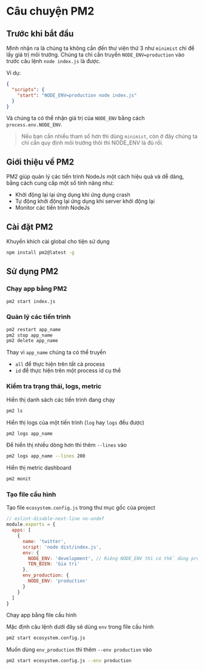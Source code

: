 # Câu chuyện PM2

## Trước khi bắt đầu

Mình nhận ra là chúng ta không cần đến thư viện thứ 3 như `minimist` chỉ để lấy giá trị môi trường. Chúng ta chỉ cần truyền `NODE_ENV=production` vào trước câu lệnh `node index.js` là được.

Ví dụ:

```json
{
  "scripts": {
    "start": "NODE_ENV=production node index.js"
  }
}
```

Và chúng ta có thể nhận giá trị của `NODE_ENV` bằng cách `process.env.NODE_ENV`.

> Nếu bạn cần nhiều tham số hơn thì dùng `minimist`, còn ở đây chúng ta chỉ cần quy định môi trường thôi thì NODE_ENV là đủ rồi.

## Giới thiệu về PM2

PM2 giúp quản lý các tiến trình NodeJs một cách hiệu quả và dễ dàng, bằng cách cung cấp một số tính năng như:

- Khởi động lại lại ứng dụng khi ứng dụng crash
- Tự động khởi động lại ứng dụng khi server khởi động lại
- Monitor các tiến trình NodeJs

## Cài đặt PM2

Khuyến khích cài global cho tiện sử dụng

```bash
npm install pm2@latest -g
```

## Sử dụng PM2

### Chạy app bằng PM2

```bash
pm2 start index.js
```

### Quản lý các tiến trình

```bash
pm2 restart app_name
pm2 stop app_name
pm2 delete app_name
```

Thay vì `app_name` chúng ta có thể truyền

- `all` để thực hiện trên tất cả process
- `id` để thực hiện trên một process id cụ thể

### Kiểm tra trạng thái, logs, metric

Hiển thị danh sách các tiến trình đang chạy

```bash
pm2 ls
```

Hiển thị logs của một tiến trình (`log` hay `logs` đều được)

```bash
pm2 logs app_name
```

Để hiển thị nhiều dòng hơn thì thêm `--lines` vào

```bash
pm2 logs app_name --lines 200
```

Hiển thị metric dashboard

```bash
pm2 monit
```

### Tạo file cấu hình

Tạo file `ecosystem.config.js` trong thư mục gốc của project

```js
// eslint-disable-next-line no-undef
module.exports = {
  apps: [
    {
      name: 'twitter',
      script: 'node dist/index.js',
      env: {
        NODE_ENV: 'development', // Riêng NODE_ENV thì có thể dùng process.env.NODE_ENV hoặc process.NODE_ENV, còn lại thì chỉ được dùng process.env.TEN_BIEN
        TEN_BIEN: 'Gia tri'
      },
      env_production: {
        NODE_ENV: 'production'
      }
    }
  ]
}
```

Chạy app bằng file cấu hình

Mặc định câu lệnh dưới đây sẽ dùng `env` trong file cấu hình

```bash
pm2 start ecosystem.config.js
```

Muốn dùng `env_production` thì thêm `--env production` vào

```bash
pm2 start ecosystem.config.js --env production

```
